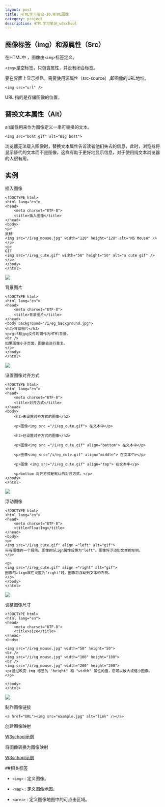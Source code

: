 ```yaml
---
layout: post
title: HTML学习笔记-10.HTML图像
category: project
description: HTML学习笔记_w3school
---
```


## 图像标签（img）和源属性（Src）

在HTML中 ，图像由`<img>`标签定义。

`<img>`是空标签，只包含属性，并没有闭合标签。

要在界面上显示推昂，需要使用源属性（src-source）,即图像的URL地址。

    <img src="url" />

URL 指的是存储图像的位置。

## 替换文本属性（Alt）

alt属性用来作为图像定义一串可替换的文本。

    <img src="boat.gif" alt="Big boat">

浏览器无法载入图像时，替换文本属性告诉读者他们失去的信息，此时，浏览器将显示替代的文本而不是图像，这样有助于更好地显示信息，对于使用纯文本浏览器的人很有用。

## 实例

插入图像

    <!DOCTYPE html>
    <html lang="en">
    <head>
        <meta charset="UTF-8">
        <title>插入图像</title>
    </head>
    <body>
    <p>
    鼠标
    <img src="/i/eg_mouse.jpg" width="128" height="128" alt="MS Mouse" />
    </p>
    <p>
    GIF
    <img src="/i/eg_cute.gif" width="50" height="50" alt="a cute gif" />
    </p>
    </body>
    </html>

![](http://7xrabv.com1.z0.glb.clouddn.com/img1.jpg)

背景图片

    <!DOCTYPE html>
    <html lang="en">
    <head>
        <meta charset="UTF-8">
        <title>背景图片</title>
    </head>
    <body background="/i/eg_background.jpg">
    <h3>背景图片</h3>
    <p>gif和jpg文件均可作为HTMl背景。
    <br />
    如果图像小于页面，图像会进行重复。
    </p>
    </body>
    </html>

![](http://7xrabv.com1.z0.glb.clouddn.com/background.jpg)

设置图像对齐方式

    <!DOCTYPE html>
    <html lang="en">
    <head>
        <meta charset="UTF-8">
        <title>对齐方式</title>
    </head>
    <body>
        <h2>未设置对齐方式的图像</h2>

        <p>图像<img src ="/i/eg_cute.gif"> 在文本中</p>

        <h2>已设置对齐方式的图像</h2>

        <p>图像<img src ="/i/eg_cute.gif" align="bottom"> 在文本中</p>

        <p>图像<img src="/i/eg_cute.gif" align="middle"> 在文本中></p>

        <p>图像 <img src="/i/eg_cute.gif" align="top"> 在文本中</p>

        <p>bottom 对齐方式是默认的对齐方式。</p>
    </body>
    </html>

![](http://7xrabv.com1.z0.glb.clouddn.com/duiqi.jpg)

浮动图像

    <!DOCTYPE html>
    <html lang="en">
    <head>
        <meta charset="UTF-8">
        <title>FloatImg</title>
    </head>
    <body>
    <p>
    <img src="/i/eg_cute.gif" align ="left" alt="gif">
    带有图像的一个段落。图像的align属性设置为"left"。图像将浮动到文本的左侧。
    </p>

    <p>
    <img src="/i/eg_cute.gif" align ="right" alt="gif">
    图像的align属性设置为"right"时，图像将浮动到文本的右侧。
    </p>
    </body>
    </html>

![](http://7xrabv.com1.z0.glb.clouddn.com/float.jpg)

调整图像尺寸

    <!DOCTYPE html>
    <html lang="en">
    <head>
        <meta charset="UTF-8">
        <title>size</title>
    </head>
    <body>

    <img src="/i/eg_mouse.jpg" width="50" height="50">
    <br />
    <img src="/i/eg_mouse.jpg" width="100" height="100">
    <br />
    <img src="/i/eg_mouse.jpg" width="200" height="200">
    <p>通过改变 img 标签的 "height" 和 "width" 属性的值，您可以放大或缩小图像。</p>

    </body>
    </html>

![](http://7xrabv.com1.z0.glb.clouddn.com/size.jpg)

制作图像链接

    <a href="URL"><img src="example.jpg" alt="link" /></a>

创建图像映射

[W3school示例](http://w3school.com.cn/tiy/t.asp?f=html_areamap)

将图像转换为图像映射

[W3school示例](http://w3school.com.cn/tiy/t.asp?f=html_ismap)

##相关标签


* `<img>` : 定义图像。

* `<map>` : 定义图像地图。

* `<area>` : 定义图像地图中的可点击区域。





